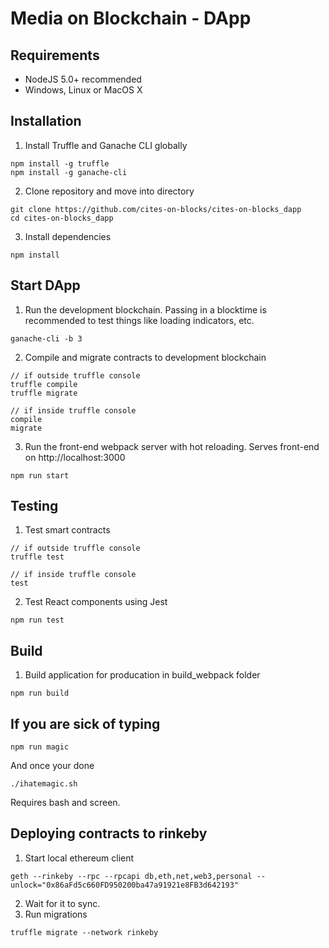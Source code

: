 # Media on Blockchain - DApp

## Requirements

- NodeJS 5.0+ recommended
- Windows, Linux or MacOS X

## Installation

1. Install Truffle and Ganache CLI globally

```
npm install -g truffle
npm install -g ganache-cli
```

2. Clone repository and move into directory

```
git clone https://github.com/cites-on-blocks/cites-on-blocks_dapp
cd cites-on-blocks_dapp
```

3. Install dependencies

```
npm install
```

## Start DApp

1. Run the development blockchain. Passing in a blocktime is recommended to test things like loading indicators, etc.

```
ganache-cli -b 3
```

2. Compile and migrate contracts to development blockchain

```
// if outside truffle console
truffle compile
truffle migrate

// if inside truffle console
compile
migrate
```

3. Run the front-end webpack server with hot reloading. Serves front-end on http://localhost:3000

```
npm run start
```

## Testing

1. Test smart contracts

```
// if outside truffle console
truffle test

// if inside truffle console
test
```

2. Test React components using Jest

```
npm run test
```

## Build

1. Build application for producation in build_webpack folder

```
npm run build
```

## If you are sick of typing

```
npm run magic
```
And once your done
```
./ihatemagic.sh
```
Requires bash and screen. 

## Deploying contracts to rinkeby
1. Start local ethereum client
```
geth --rinkeby --rpc --rpcapi db,eth,net,web3,personal --unlock="0x86aFd5c660FD950200ba47a91921e8FB3d642193"
```
2. Wait for it to sync.
3. Run migrations
```
truffle migrate --network rinkeby
```